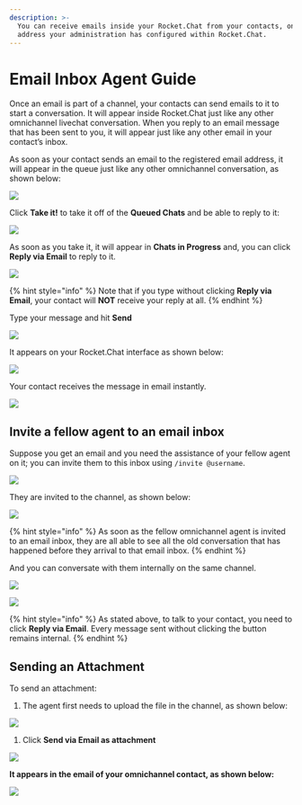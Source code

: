 ```yaml
---
description: >-
  You can receive emails inside your Rocket.Chat from your contacts, on an email
  address your administration has configured within Rocket.Chat.
---
```


# Email Inbox Agent Guide

Once an email is part of a channel, your contacts can send emails to it to start a conversation. It will appear inside Rocket.Chat just like any other omnichannel livechat conversation. When you reply to an email message that has been sent to you, it will appear just like any other email in your contact’s inbox.

As soon as your contact sends an email to the registered email address, it will appear in the queue just like any other omnichannel conversation, as shown below:

![](../../../../.gitbook/assets/image%20%28222%29.png)

Click **Take it!** to take it off of the **Queued Chats** and be able to reply to it:

![](../../../../.gitbook/assets/image%20%28223%29.png)

As soon as you take it, it will appear in **Chats in Progress** and, you can click **Reply via Email** to reply to it.

![](../../../../.gitbook/assets/image%20%28227%29.png)

{% hint style="info" %}
Note that if you type without clicking **Reply via Email**, your contact will **NOT** receive your reply at all.
{% endhint %}

Type your message and hit **Send**

![](../../../../.gitbook/assets/image%20%28226%29.png)

It appears on your Rocket.Chat interface as shown below:

![](../../../../.gitbook/assets/image%20%28224%29.png)

Your contact receives the message in email instantly.

![](../../../../.gitbook/assets/image%20%28225%29.png)

## Invite a fellow agent to an email inbox

Suppose you get an email and you need the assistance of your fellow agent on it; you can invite them to this inbox using `/invite @username`.

![](../../../../.gitbook/assets/image%20%28245%29.png)

They are invited to the channel, as shown below:

![](../../../../.gitbook/assets/image%20%28244%29.png)

{% hint style="info" %}
As soon as the fellow omnichannel agent is invited to an email inbox, they are all able to see all the old conversation that has happened before they arrival to that email inbox.
{% endhint %}

And you can conversate with them internally on the same channel.

![](../../../../.gitbook/assets/image%20%28246%29.png)

![](../../../../.gitbook/assets/image%20%28248%29.png)

{% hint style="info" %}
As stated above, to talk to your contact, you need to click **Reply via Email**. Every message sent without clicking the button remains internal.
{% endhint %}

## Sending an Attachment

To send an attachment:

1. The agent first needs to upload the file in the channel, as shown below:

![](../../../../.gitbook/assets/image%20%28249%29.png)

1. Click **Send via Email as attachment**

![](../../../../.gitbook/assets/image%20%28247%29.png)

**It appears in the email of your omnichannel contact, as shown below:**

![](../../../../.gitbook/assets/image%20%28251%29.png)

